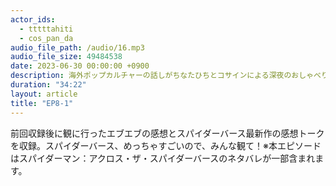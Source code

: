 ```yaml
---
actor_ids:
  - tttttahiti
  - cos_pan_da
audio_file_path: /audio/16.mp3
audio_file_size: 49484538
date: 2023-06-30 00:00:00 +0900
description: 海外ポップカルチャーの話しがちなたひちとコサインによる深夜のおしゃべり
duration: "34:22"
layout: article
title: "EP8-1"
---
```


前回収録後に観に行ったエブエブの感想とスパイダーバース最新作の感想トークを収録。スパイダーバース、めっちゃすごいので、みんな観て！※本エピソードはスパイダーマン：アクロス・ザ・スパイダーバースのネタバレが一部含まれます。
